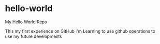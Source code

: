 # hello-world
My Hello World Repo

This my first experience on GitHub
I'm Learning to use github operations to use my future developments
